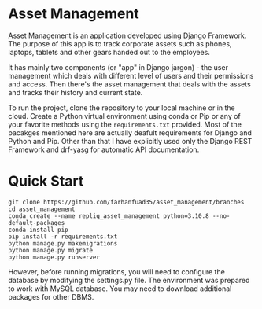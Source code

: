 # Asset Management
Asset Management is an application developed using Django Framework. The purpose of this app is to track corporate assets such as phones, laptops, tablets and other gears handed out to the employees.

It has mainly two components (or "app" in Django jargon) - the user management which deals with different level of users and their permissions and access. Then there's the asset management that deals with the assets and tracks their history and current state.

To run the project, clone the repository to your local machine or in the cloud. Create a Python virtual environment using conda or Pip or any of your favorite methods using the `requirements.txt` provided. Most of the pacakges mentioned here are actually deafult requirements for Django and Python and Pip. Other than that I have explicitly used only the Django REST Framework and drf-yasg for automatic API documentation.

# Quick Start
```
git clone https://github.com/farhanfuad35/asset_management/branches
cd asset_management
conda create --name repliq_asset_management python=3.10.8 --no-default-packages
conda install pip
pip install -r requirements.txt
python manage.py makemigrations
python manage.py migrate
python manage.py runserver
```

However, before running migrations, you will need to configure the database by modifying the settings.py file. The environment was prepared to work with MySQL database. You may need to download additional packages for other DBMS.